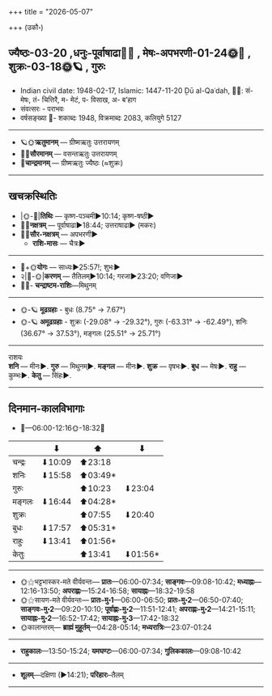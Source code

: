 +++
title = "2026-05-07"

+++
(उकौ॰)
## ज्यैष्ठः-03-20  ,धनुः-पूर्वाषाढा🌛🌌  ,  मेषः-अपभरणी-01-24🌞🌌  ,  शुक्रः-03-18🌞🪐  , गुरुः
- Indian civil date: 1948-02-17, Islamic: 1447-11-20 Ḏū al-Qaʿdah, 🌌🌞: सं- मेषः, तं- चित्तिरै, म- मेटं, प- विसाख, अ- ब’हाग
- संवत्सरः - पराभवः
- वर्षसङ्ख्या 🌛- शकाब्दः 1948, विक्रमाब्दः 2083, कलियुगे 5127
___________________
- 🪐🌞**ऋतुमानम्** — ग्रीष्मऋतुः उत्तरायणम्
- 🌌🌞**सौरमानम्** — वसन्तऋतुः उत्तरायणम्
- 🌛**चान्द्रमानम्** — ग्रीष्मऋतुः ज्यैष्ठः (≈शुक्रः)
___________________


## खचक्रस्थितिः
- |🌞-🌛|**तिथिः** — कृष्ण-पञ्चमी►10:14; कृष्ण-षष्ठी►  
- 🌌🌛**नक्षत्रम्** — पूर्वाषाढा►18:44; उत्तराषाढा► (मकरः)  
- 🌌🌞**सौर-नक्षत्रम्** — अपभरणी►  
  - **राशि-मासः** — चैत्रः► 
___________________
- 🌛+🌞**योगः** — साध्यः►25:57!; शुभः►  
- २|🌛-🌞|**करणम्** — तैतिलम्►10:14; गरजा►23:20; वणिजा►  
- 🌌🌛- **चन्द्राष्टम-राशिः**—मिथुनम्  
___________________
- 🌞-🪐 **मूढग्रहाः** - बुधः (8.75° → 7.67°)
- 🌞-🪐 **अमूढग्रहाः** - शुक्रः (-29.08° → -29.32°), गुरुः (-63.31° → -62.49°), शनिः (36.67° → 37.53°), मङ्गलः (25.51° → 25.71°)
___________________
राशयः  
**शनि** — मीनः►. **गुरु** — मिथुनम्►. **मङ्गल** — मीनः►. **शुक्र** — वृषभः►. **बुध** — मेषः►. **राहु** — कुम्भः►. **केतु** — सिंहः►. 
___________________


## दिनमान-कालविभागाः
- 🌅—06:00-12:16🌞-18:32🌇  

|      |⬇     |⬆     |⬇     |
|------|-----|-----|------|
|चन्द्रः|⬇10:09 |⬆23:18 |     |
|शनिः   |⬇15:58 |⬆03:49*|     |
|गुरुः  |     |⬆10:23 |⬇23:04 |
|मङ्गलः |⬇16:44 |⬆04:28*|     |
|शुक्रः |     |⬆07:55 |⬇20:40 |
|बुधः   |⬇17:57 |⬆05:31*|     |
|राहुः  |⬇13:41 |⬆01:56*|     |
|केतुः  |     |⬆13:41 |⬇01:56*|
___________________
- 🌞⚝भट्टभास्कर-मते वीर्यवन्तः— **प्रातः**—06:00-07:34; **साङ्गवः**—09:08-10:42; **मध्याह्नः**—12:16-13:50; **अपराह्णः**—15:24-16:58; **सायाह्नः**—18:32-19:58  
- 🌞⚝सायण-मते वीर्यवन्तः— **प्रातः-मु॰1**—06:00-06:50; **प्रातः-मु॰2**—06:50-07:40; **साङ्गवः-मु॰2**—09:20-10:10; **पूर्वाह्णः-मु॰2**—11:51-12:41; **अपराह्णः-मु॰2**—14:21-15:11; **सायाह्नः-मु॰2**—16:52-17:42; **सायाह्नः-मु॰3**—17:42-18:32  
- 🌞कालान्तरम्— **ब्राह्मं मुहूर्तम्**—04:28-05:14; **मध्यरात्रिः**—23:07-01:24  
___________________
- **राहुकालः**—13:50-15:24; **यमघण्टः**—06:00-07:34; **गुलिककालः**—09:08-10:42  
___________________
- **शूलम्**—दक्षिणा (►14:21); **परिहारः**–तैलम्  
___________________

